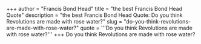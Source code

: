 +++
author = "Francis Bond Head"
title = "the best Francis Bond Head Quote"
description = "the best Francis Bond Head Quote: Do you think Revolutions are made with rose water?"
slug = "do-you-think-revolutions-are-made-with-rose-water?"
quote = '''Do you think Revolutions are made with rose water?'''
+++
Do you think Revolutions are made with rose water?
